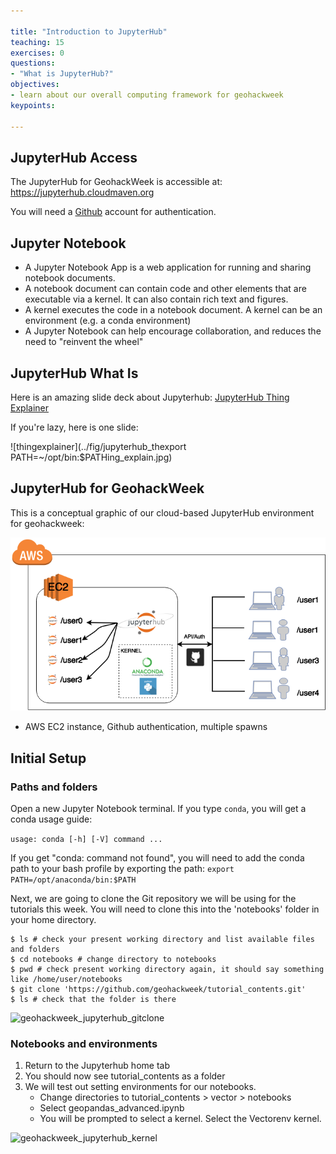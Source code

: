 ```yaml
---

title: "Introduction to JupyterHub"
teaching: 15
exercises: 0
questions:
- "What is JupyterHub?"
objectives:
- learn about our overall computing framework for geohackweek
keypoints:

---
```


## JupyterHub Access
The JupyterHub for GeohackWeek is accessible at: https://jupyterhub.cloudmaven.org

You will need a [Github](http://www.github.com) account for authentication. 

## Jupyter Notebook

- A Jupyter Notebook App is a web application for running and sharing notebook documents. 
- A notebook document can contain code and other elements that are executable via a kernel. It can also contain rich text and figures.
- A kernel executes the code in a notebook document. A kernel can be an environment (e.g. a conda environment)
- A Jupyter Notebook can help encourage collaboration, and reduces the need to "reinvent the wheel"

## JupyterHub What Is
Here is an amazing slide deck about Jupyterhub: [JupyterHub Thing Explainer](https://www.slideshare.net/willingc/jupyterhub-a-thing-explainer-overview)

If you're lazy, here is one slide: 

![thingexplainer](../fig/jupyterhub_thexport PATH=~/opt/bin:$PATHing_explain.jpg)

## JupyterHub for GeohackWeek

This is a conceptual graphic of our cloud-based JupyterHub environment for geohackweek:

![geohackweek_setup](../fig/geohackweek_aws_setup.png)

- AWS EC2 instance, Github authentication, multiple spawns 

## Initial Setup

### Paths and folders
Open a new Jupyter Notebook terminal. If you type `conda`, you will get a conda usage guide:

``` usage: conda [-h] [-V] command ... ```

If you get "conda: command not found", you will need to add the conda path to your bash profile by exporting the path:
``` export PATH=/opt/anaconda/bin:$PATH ```

Next, we are going to clone the Git repository we will be using for the tutorials this week. You will need to clone this into the 'notebooks' folder in your home directory. 

``` 
$ ls # check your present working directory and list available files and folders
$ cd notebooks # change directory to notebooks
$ pwd # check present working directory again, it should say something like /home/user/notebooks
$ git clone 'https://github.com/geohackweek/tutorial_contents.git'
$ ls # check that the folder is there
```

![geohackweek_jupyterhub_gitclone](../fig/jupyterhub_gitclone.png)


### Notebooks and environments
1. Return to the Jupyterhub home tab
2. You should now see tutorial_contents as a folder
3. We will test out setting environments for our notebooks. 
   - Change directories to tutorial_contents > vector > notebooks 
   - Select geopandas_advanced.ipynb
   - You will be prompted to select a kernel. Select the Vectorenv kernel. 

![geohackweek_jupyterhub_kernel](../fig/jupyterhub_kernel.png)
   

